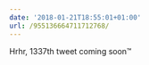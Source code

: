 ```yaml
---
date: '2018-01-21T18:55:01+01:00'
url: /955136664711712768/
---
```

Hrhr, 1337th tweet coming soon™
